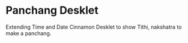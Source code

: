 Panchang Desklet
================

Extending Time and Date Cinnamon Desklet to show Tithi, nakshatra to make a panchang.

